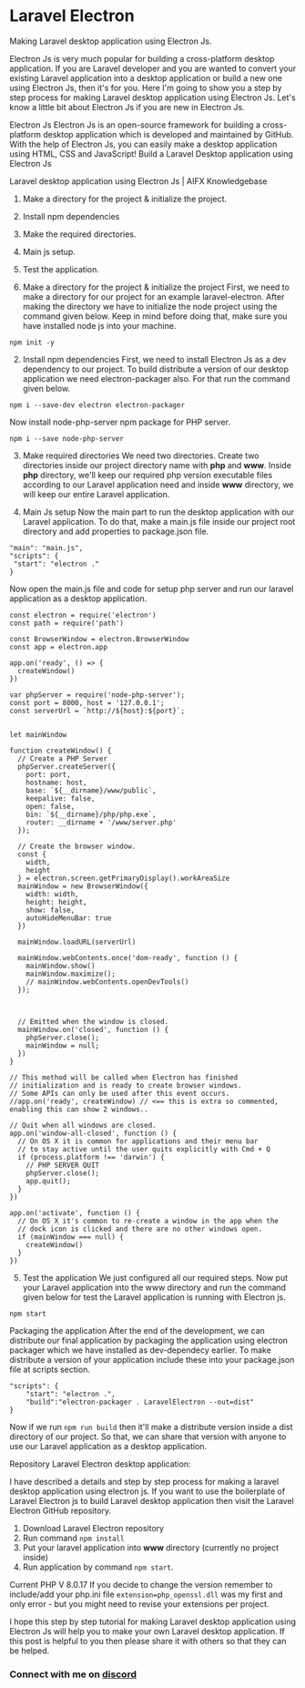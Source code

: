 # Laravel Electron
Making Laravel desktop application using Electron Js.
<p>
    Electron Js is very much popular for building a cross-platform desktop application. If you are Laravel
developer and you are wanted to convert your existing Laravel application into a desktop application
or build a new one using Electron Js, then it's for you. Here I'm going to show you a step by step
process for making Laravel desktop application using Electron Js. Let's know a little bit about
Electron Js if you are new in Electron Js.

Electron Js
Electron Js is an open-source framework for building a cross-platform desktop application which is
developed and maintained by GitHub. With the help of Electron Js, you can easily make a desktop
application using HTML, CSS and JavaScript!
Build a Laravel Desktop application using Electron Js

Laravel desktop application using Electron Js | AIFX Knowledgebase

1. Make a directory for the project & initialize the project.
2. Install npm dependencies
3. Make the required directories.
4. Main js setup.
5. Test the application.

1. Make a directory for the project & initialize the project
First, we need to make a directory for our project for an example laravel-electron. After making the
directory we have to initialize the node project using the command given below. Keep in mind before
doing that, make sure you have installed node js into your machine.

`npm init -y`

2. Install npm dependencies
First, we need to install Electron Js as a dev dependency to our project. To build distribute a version
of our desktop application we need electron-packager also. For that run the command given below.

`npm i --save-dev electron electron-packager` 

Now install node-php-server npm package for PHP server.

`npm i --save node-php-server`

3. Make required directories
We need two directories. Create two directories inside our project directory name with <b>php</b> and
<b>www</b>. Inside <b>php</b> directory, we'll keep our required php version executable files according to our
Laravel application need and inside <b>www</b> directory, we will keep our entire Laravel application.

4. Main Js setup
Now the main part to run the desktop application with our Laravel application. To do that, make a
main.js file inside our project root directory and add properties to package.json file.

```
"main": "main.js",
"scripts": {
 "start": "electron ."
}
```



Now open the main.js file and code for setup php server and run our laravel application as a desktop
application.
```
const electron = require('electron')
const path = require('path')

const BrowserWindow = electron.BrowserWindow
const app = electron.app

app.on('ready', () => {
  createWindow()
})

var phpServer = require('node-php-server');
const port = 8000, host = '127.0.0.1';
const serverUrl = `http://${host}:${port}`;


let mainWindow

function createWindow() {
  // Create a PHP Server
  phpServer.createServer({
    port: port,
    hostname: host,
    base: `${__dirname}/www/public`,
    keepalive: false,
    open: false,
    bin: `${__dirname}/php/php.exe`,
    router: __dirname + '/www/server.php'
  });
  
  // Create the browser window.
  const {
    width,
    height
  } = electron.screen.getPrimaryDisplay().workAreaSize
  mainWindow = new BrowserWindow({
    width: width,
    height: height,
    show: false,
    autoHideMenuBar: true
  })

  mainWindow.loadURL(serverUrl)

  mainWindow.webContents.once('dom-ready', function () {
    mainWindow.show()
    mainWindow.maximize();
    // mainWindow.webContents.openDevTools()
  });

  

  // Emitted when the window is closed.
  mainWindow.on('closed', function () {
    phpServer.close();
    mainWindow = null;
  })
}

// This method will be called when Electron has finished
// initialization and is ready to create browser windows.
// Some APIs can only be used after this event occurs.
//app.on('ready', createWindow) // <== this is extra so commented, enabling this can show 2 windows..

// Quit when all windows are closed.
app.on('window-all-closed', function () {
  // On OS X it is common for applications and their menu bar
  // to stay active until the user quits explicitly with Cmd + Q
  if (process.platform !== 'darwin') {
    // PHP SERVER QUIT
    phpServer.close();
    app.quit();
  }
})

app.on('activate', function () {
  // On OS X it's common to re-create a window in the app when the
  // dock icon is clicked and there are no other windows open.
  if (mainWindow === null) {
    createWindow()
  }
})
```

5. Test the application
We just configured all our required steps. Now put your Laravel application into the www directory
and run the command given below for test the Laravel application is running with Electron js.

`npm start`

Packaging the application
After the end of the development, we can distribute our final application by packaging the application
using electron packager which we have installed as dev-dependecy earlier. To make distribute a
version of your application include these into your package.json file at scripts section.
```
"scripts": {
    "start": "electron .",
    "build":"electron-packager . LaravelElectron --out=dist"
}
```
Now if we run `npm run build` then it'll make a distribute version inside a dist directory of our project.
So that, we can share that version with anyone to use our Laravel application as a desktop
application.

Repository Laravel Electron desktop application:

I have described a details and step by step process for making a laravel desktop application using
electron js. If you want to use the boilerplate of Laravel Electron js to build Laravel desktop
application then visit the Laravel Electron GitHub repository.

1. Download Laravel Electron repository
2. Run command `npm install`
3. Put your laravel application into <b>www</b> directory (currently no project inside)
4. Run application by command `npm start`.

Current PHP V 8.0.17 
If you decide to change the version remember to include/add your php.ini file
`extension=php_openssl.dll` was my first and only error - but you might need to revise your extensions per project.

I hope this step by step tutorial for making Laravel desktop application using Electron Js will help
you to make your own Laravel desktop application. If this post is helpful to you then please share it
with others so that they can be helped.

</p>

### Connect with me on [discord](https://discord.gg/Pqd68PMYK3)
